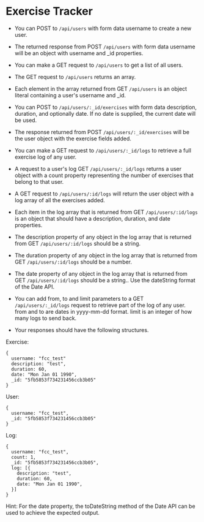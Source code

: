 # Exercise Tracker

- You can POST to `/api/users` with form data username to create a new user.

- The returned response from POST `/api/users` with form data username will be an object with username and _id properties.

- You can make a GET request to `/api/users` to get a list of all users.

- The GET request to `/api/users` returns an array.

- Each element in the array returned from GET `/api/users` is an object literal containing a user's username and _id.

- You can POST to `/api/users/:_id/exercises` with form data description, duration, and optionally date. If no date is supplied, the current date will be used.

- The response returned from POST `/api/users/:_id/exercises` will be the user object with the exercise fields added.

- You can make a GET request to `/api/users/:_id/logs` to retrieve a full exercise log of any user.

- A request to a user's log GET `/api/users/:_id/logs` returns a user object with a count property representing the number of exercises that belong to that user.

- A GET request to `/api/users/:id/logs` will return the user object with a log array of all the exercises added.

- Each item in the log array that is returned from GET `/api/users/:id/logs` is an object that should have a description, duration, and date properties.

- The description property of any object in the log array that is returned from GET `/api/users/:id/logs` should be a string.

- The duration property of any object in the log array that is returned from GET `/api/users/:id/logs` should be a number.

- The date property of any object in the log array that is returned from GET `/api/users/:id/logs` should be a string.. Use the dateString format of the Date API.

- You can add from, to and limit parameters to a GET `/api/users/:_id/logs` request to retrieve part of the log of any user. from and to are dates in yyyy-mm-dd format. limit is an integer of how many logs to send back.

- Your responses should have the following structures.

Exercise:

```
{
  username: "fcc_test"
  description: "test",
  duration: 60,
  date: "Mon Jan 01 1990",
  _id: "5fb5853f734231456ccb3b05"
}
```
User:

```
{
  username: "fcc_test",
  _id: "5fb5853f734231456ccb3b05"
}
```
Log:

```
{
  username: "fcc_test",
  count: 1,
  _id: "5fb5853f734231456ccb3b05",
  log: [{
    description: "test",
    duration: 60,
    date: "Mon Jan 01 1990",
  }]
}
```

Hint: For the date property, the toDateString method of the Date API can be used to achieve the expected output.
